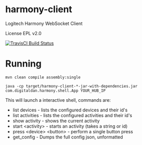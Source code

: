 # harmony-client

Logitech Harmony WebSocket Client

License EPL v2.0

[![TravisCI Build Status](https://travis-ci.org/digitaldan/harmony-client.svg?branch=master)](https://travis-ci.org/digitaldan/harmony-client)
# Running

`mvn clean compile assembly:single`
 
`java -cp target/harmony-client-*-jar-with-dependencies.jar com.digitaldan.harmony.shell.App YOUR_HUB_IP`
 
This will launch a interactive shell, commands are:
 
* list devices              - lists the configured devices and their id's
* list activities           - lists the configured activities and their id's
* show activity             - shows the current activity
* start \<activity>         - starts an activity (takes a string or id)
* press \<device> \<button> - perform a single button press
* get_config                - Dumps the full config json, unformatted 

